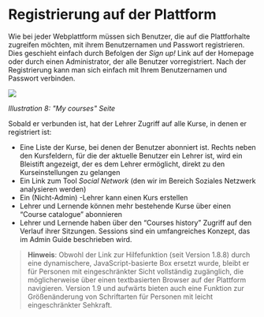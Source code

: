 
# Registrierung auf der Plattform

Wie bei jeder Webplattform müssen sich Benutzer, die auf die Plattforhalte zugreifen möchten, mit ihrem Benutzernamen und Passwort registrieren. Dies geschieht einfach durch Befolgen der _Sign up!_ Link auf der Homepage oder durch einen Administrator, der alle Benutzer vorregistriert. Nach der Registrierung kann man sich einfach mit Ihrem Benutzernamen und Passwort verbinden.

![](../.gitbook/assets/image2%20%282%29.png)

_Illustration 8: "My courses" Seite_

Sobald er verbunden ist, hat der Lehrer Zugriff auf alle Kurse, in denen er registriert ist:

* Eine Liste der Kurse, bei denen der Benutzer abonniert ist. Rechts neben den Kursfeldern, für die der aktuelle Benutzer ein Lehrer ist, wird ein Bleistift angezeigt, der es dem Lehrer ermöglicht, direkt zu den Kurseinstellungen zu gelangen
* Ein Link zum Tool _Social Network_ \(den wir im Bereich Soziales Netzwerk analysieren werden\)
* Ein \(Nicht-Admin\) -Lehrer kann einen Kurs erstellen
* Lehrer und Lernende können mehr bestehende Kurse über einen “Course catalogue” abonnieren
* Lehrer und Lernende haben über den “Courses history” Zugriff auf den Verlauf ihrer Sitzungen. Sessions sind ein umfangreiches Konzept, das im Admin Guide beschrieben wird.

> **Hinweis**: Obwohl der Link zur Hilfefunktion \(seit Version 1.8.8\) durch eine dynamischere, JavaScript-basierte Box ersetzt wurde, bleibt er für Personen mit eingeschränkter Sicht vollständig zugänglich, die möglicherweise über einen textbasierten Browser auf der Plattform navigieren. Version 1.9 und aufwärts bieten auch eine Funktion zur Größenänderung von Schriftarten für Personen mit leicht eingeschränkter Sehkraft.